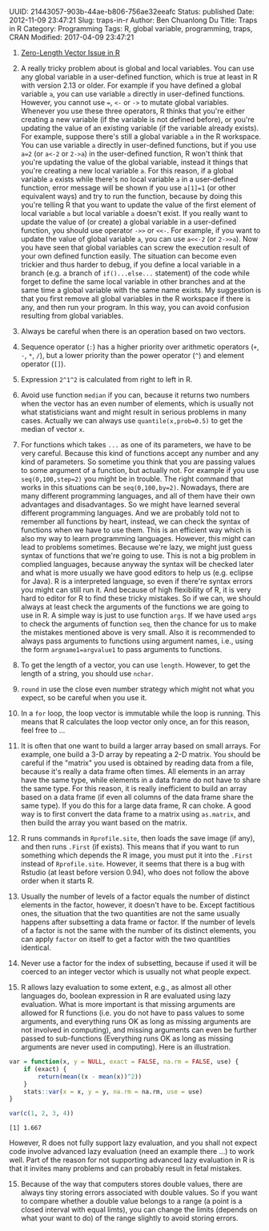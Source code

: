 UUID: 21443057-903b-44ae-b806-756ae32eeafc
Status: published
Date: 2012-11-09 23:47:21
Slug: traps-in-r
Author: Ben Chuanlong Du
Title: Traps in R
Category: Programming
Tags: R, global variable, programming, traps, CRAN
Modified: 2017-04-09 23:47:21

1. [Zero-Length Vector Issue in R](http://www.legendu.net/en/blog/zero-length-vector-issue-in-R/)

1. A really tricky problem about is global and local variables. 
You can use any global variable in a user-defined function, 
which is true at least in R with version 2.13 or older. 
For example if you have defined a global variable `a`, 
you can use variable `a` directly in user-defined functions. 
However, 
you cannot use `=`, `<-` or `->` to mutate global variables. 
Whenever you use these three operators, 
R thinks that you're either creating a new variable 
(if the variable is not defined before), 
or you're updating the value of an existing variable 
(if the variable already exists). 
For example, 
suppose there's still a global variable `a` in the R workspace. 
You can use variable `a` directly in user-defined functions, 
but if you use `a=2` (or `a<-2` or `2->a`) in the user-defined function, 
R won't think that you're updating the value of the global variable, 
instead it things that you're creating a new local variable `a`. 
For this reason, 
if a global variable `a` exists 
while there's no local variable `a` in a user-defined function, 
error message will be shown if you use `a[1]=1` (or other equivalent ways)
and try to run the function, 
because by doing this you're telling R 
that you want to update the value of the first element of local variable `a` 
but local variable `a` doesn't exist. 
If you really want to update the value of (or create) a global variable 
in a user-defined function, 
you should use operator `->>` or `<<-`. 
For example, 
if you want to update the value of global variable `a`, 
you can use `a<<-2` (or `2->>a`). 
Now you have seen that global variables can screw the execution result 
of your own defined function easily. 
The situation can become even trickier and thus harder to debug, 
if you define a local variable in a branch 
(e.g. a branch of `if()...else...` statement) of the code 
while forget to define the same local variable in other branches 
and at the same time a global variable with the same name exists. 
My suggestion is that you first remove all global variables 
in the R workspace if there is any, 
and then run your program. 
In this way,
you can avoid confusion resulting from global variables.

2. Always be careful when there is an operation based on two vectors.

3. Sequence operator (`:`) has a higher priority over arithmetic operators (`+`, `-`, `*`, `/`), 
but a lower priority than the power operator (`^`) and element operator (`[]`).

4. Expression `2^1^2` is calculated from right to left in R.

5. Avoid use function `median` if you can, 
because it returns two numbers when the vector has an even number of elements, 
which is usually not what statisticians want 
and might result in serious problems in many cases. 
Actually we can always use `quantile(x,prob=0.5)` to get the median of vector `x`.

6. For functions which takes `...` as one of its parameters, 
we have to be very careful.
Because this kind of functions accept any number and any kind of parameters. 
So sometime you think that you are passing values to some argument of a function, 
but actually not. 
For example if you use `seq(0,100,step=2)` you might be in trouble. 
The right command that works in this situations can be `seq(0,100,by=2)`.
Nowadays, 
there are many different programming languages, 
and all of them have their own advantages and disadvantages. 
So we might have learned several different programming languages. 
And we are probably told not to remember all functions by heart, 
instead, we can check the syntax of functions when we have to use them. 
This is an efficient way which is also my way to learn programming languages.
However, 
this might can lead to problems sometimes. 
Because we're lazy, 
we might just guess syntax of functions that we're going to use. 
This is not a big problem in complied languages, 
because anyway the syntax will be checked later 
and what is more usually we have good editors to help us (e.g. eclipse for Java). 
R is a interpreted language, 
so even if there're syntax errors you might can still run it. 
And because of high flexibility of R, 
it is very hard to editor for R to find these tricky mistakes. 
So if we can, 
we should always at least check the arguments of the functions 
we are going to use in R. 
A simple way is just to use function `args`. 
If we have used `args` to check the arguments of function `seq`, 
then the chance for us to make the mistakes mentioned above is very small. 
Also it is recommended to always pass arguments to functions 
using argument names, 
i.e., 
using the form `argname1=argvalue1` to pass arguments to functions.

7. To get the length of a vector, 
you can use `length`. 
However, 
to get the length of a string, 
you should use `nchar`.

8. `round` in use the close even number strategy which might not what you expect, 
so be careful when you use it.

9. In a `for` loop, 
the loop vector is immutable while the loop is running. 
This means that R calculates the loop vector only once, 
an for this reason, feel free to ...

10. It is often that one want to build a larger array based on small arrays. 
For example, 
one build a 3-D array by repeating a 2-D matrix. 
You should be careful if the "matrix" you used is obtained by reading data from a file, 
because it's really a data frame often times. 
All elements in an array have the same type, 
while elements in a data frame do not have to share the same type. 
For this reason, 
it is really inefficient to build an array based on a data frame 
(if even all columns of the data frame share the same type). 
If you do this for a large data frame, 
R can choke. 
A good way is to first convert the data frame to a matrix using `as.matrix`, 
and then build the array you want based on the matrix.

11. R runs commands in `Rprofile.site`, 
then loads the save image (if any), 
and then runs `.First` (if exists). 
This means that if you want to run something which depends the R image, 
you must put it into the `.First` instead of `Rprofile.site`. 
However, 
it seems that there is a bug with Rstudio (at least before version 0.94), 
who does not follow the above order when it starts R.

12. Usually the number of levels of a factor equals the number of distinct elements in the factor, 
however, 
it doesn't have to be.
Except factitious ones, 
the situation that the two quantities are not the same usually happens 
after subsetting a data frame or factor. 
If the number of levels of a factor is not the same 
with the number of its distinct elements, 
you can apply `factor` on itself to get a factor with the two quantities identical.

13. Never use a factor for the index of subsetting, 
because if used it will be coerced to an integer vector 
which is usually not what people expect.

14. R allows lazy evaluation to some extent, 
e.g., 
as almost all other languages do, 
boolean expression in R are evaluated using lazy evaluation. 
What is more important is that missing arguments are allowed for R functions 
(i.e. you do not have to pass values to some arguments, 
and everything runs OK as long as missing arguments are not involved in computing), 
and missing arguments can even be further passed to sub-functions 
(Everything runs OK as long as missing arguments are never used in computing). 
Here is an illustration.
```R
var = function(x, y = NULL, exact = FALSE, na.rm = FALSE, use) {
    if (exact) {
        return(mean((x - mean(x))^2))
    }
    stats::var(x = x, y = y, na.rm = na.rm, use = use)
}

var(c(1, 2, 3, 4))
```

```
[1] 1.667
```
However, 
R does not fully support lazy evaluation, 
and you shall not expect code involve advanced lazy evaluation 
(need an example there ...) to work well. 
Part of the reason for not supporting advanced lazy evaluation in R 
is that it invites many problems and can probably result in fetal mistakes.

15. Because of the way that computers stores double values, 
there are always tiny storing errors associated with double values. 
So if you want to compare whether a double value belongs to a range 
(a point is a closed interval with equal limts), 
you can change the limits (depends on what your want to do) 
of the range slightly to avoid storing errors.
